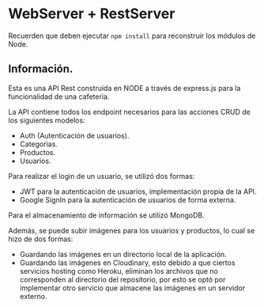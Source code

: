 # WebServer + RestServer

Recuerden que deben ejecutar ```npm install``` para reconstruir los módulos de Node.

## Información.

Esta es una API Rest construida en NODE a través de express.js para la funcionalidad de una cafetería.

La API contiene todos los endpoint necesarios para las acciones CRUD de los siguientes modelos:

- Auth (Autenticación de usuarios).
- Categorias.
- Productos.
- Usuarios.

Para realizar el login de un usuario, se utilizó dos formas:
- JWT para la autenticación de usuarios, implementación propia de la API.
- Google SignIn para la autenticación de usuarios de forma externa.

Para el almacenamiento de información se utilizó MongoDB.

Además, se puede subir imágenes para los usuarios y productos, lo cual se hizo de dos formas:
- Guardando las imágenes en un directorio local de la aplicación.
- Guardando las imágenes en Cloudinary, esto debido a que ciertos servicios hosting como Heroku, eliminan los archivos que no corresponden al directorio del repositorio, por esto se optó por implementar otro servicio que almacene las imágenes en un servidor externo.